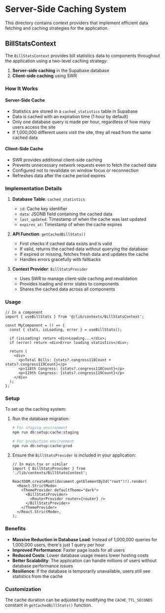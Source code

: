 # Server-Side Caching System

This directory contains context providers that implement efficient data fetching and caching strategies for the application.

## BillStatsContext

The `BillStatsContext` provides bill statistics data to components throughout the application using a two-level caching strategy:

1. **Server-side caching** in the Supabase database
2. **Client-side caching** using SWR

### How It Works

#### Server-Side Cache

- Statistics are stored in a `cached_statistics` table in Supabase
- Data is cached with an expiration time (1 hour by default)
- Only one database query is made per hour, regardless of how many users access the site
- If 1,000,000 different users visit the site, they all read from the same cached data

#### Client-Side Cache

- SWR provides additional client-side caching
- Prevents unnecessary network requests even to fetch the cached data
- Configured not to revalidate on window focus or reconnection
- Refreshes data after the cache period expires

### Implementation Details

1. **Database Table**: `cached_statistics`
   - `id`: Cache key identifier
   - `data`: JSONB field containing the cached data
   - `last_updated`: Timestamp of when the cache was last updated
   - `expires_at`: Timestamp of when the cache expires

2. **API Function**: `getCachedBillStats()`
   - First checks if cached data exists and is valid
   - If valid, returns the cached data without querying the database
   - If expired or missing, fetches fresh data and updates the cache
   - Handles errors gracefully with fallbacks

3. **Context Provider**: `BillStatsProvider`
   - Uses SWR to manage client-side caching and revalidation
   - Provides loading and error states to components
   - Shares the cached data across all components

### Usage

```tsx
// In a component
import { useBillStats } from '@/lib/contexts/BillStatsContext';

const MyComponent = () => {
  const { stats, isLoading, error } = useBillStats();
  
  if (isLoading) return <div>Loading...</div>;
  if (error) return <div>Error loading statistics</div>;
  
  return (
    <div>
      <p>Total Bills: {stats?.congress118Count + stats?.congress119Count}</p>
      <p>118th Congress: {stats?.congress118Count}</p>
      <p>119th Congress: {stats?.congress119Count}</p>
    </div>
  );
};
```

### Setup

To set up the caching system:

1. Run the database migration:
   ```bash
   # For staging environment
   npm run db:setup:cache:staging
   
   # For production environment
   npm run db:setup:cache:prod
   ```

2. Ensure the `BillStatsProvider` is included in your application:
   ```tsx
   // In main.tsx or similar
   import { BillStatsProvider } from './lib/contexts/BillStatsContext';
   
   ReactDOM.createRoot(document.getElementById("root")!).render(
     <React.StrictMode>
       <ThemeProvider defaultTheme="dark">
         <BillStatsProvider>
           <RouterProvider router={router} />
         </BillStatsProvider>
       </ThemeProvider>
     </React.StrictMode>,
   );
   ```

### Benefits

- **Massive Reduction in Database Load**: Instead of 1,000,000 queries for 1,000,000 users, there's just 1 query per hour
- **Improved Performance**: Faster page loads for all users
- **Reduced Costs**: Lower database usage means lower hosting costs
- **Better Scalability**: The application can handle millions of users without database performance issues
- **Resilience**: If the database is temporarily unavailable, users still see statistics from the cache

### Customization

The cache duration can be adjusted by modifying the `CACHE_TTL_SECONDS` constant in `getCachedBillStats()` function. 